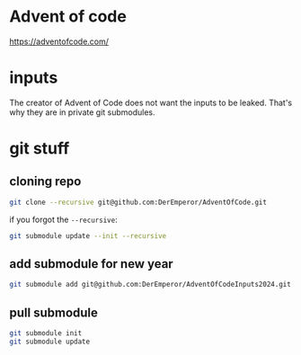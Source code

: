 # Advent of code
https://adventofcode.com/

# inputs

The creator of Advent of Code does not want the inputs to be leaked.
That's why they are in private git submodules.

# git stuff
## cloning repo
```bash
git clone --recursive git@github.com:DerEmperor/AdventOfCode.git
```

if you forgot the `--recursive`:
```bash
git submodule update --init --recursive
```

## add submodule for new year
```bash
git submodule add git@github.com:DerEmperor/AdventOfCodeInputs2024.git ./2024/inputs
```

## pull submodule
```bash
git submodule init
git submodule update
```
